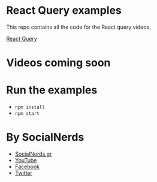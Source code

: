 # React Query examples
This repo contains all the code for the React query videos.

[React Query](https://tanstack.com/query/v4)

# Videos coming soon

# Run the examples

- `npm install`
- `npm start`

# By SocialNerds
* [SocialNerds.gr](https://www.socialnerds.gr/)
* [YouTube](https://www.youtube.com/SocialNerdsGR)
* [Facebook](https://www.facebook.com/SocialNerdsGR)
* [Twitter](https://twitter.com/socialnerdsgr)
